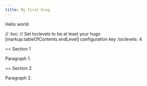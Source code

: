 ```yaml
---
title: My first blog
---
```


Hello world

// <!-- Your front matter up here -->
:toc:
// Set toclevels to be at least your hugo [markup.tableOfContents.endLevel] configuration key
:toclevels: 4

== Section 1

Paragraph 1.

== Section 2

Paragraph 2.
